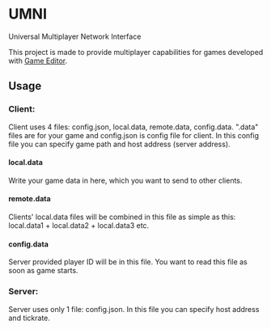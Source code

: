 # UMNI
Universal Multiplayer Network Interface

This project is made to provide multiplayer capabilities for games developed with <a href="http://game-editor.com">Game Editor</a>.

## Usage
### Client:
Client uses 4 files: config.json, local.data, remote.data, config.data.
".data" files are for your game and config.json is config file for client. In this config file you can specify game path and host address (server address).
#### local.data
Write your game data in here, which you want to send to other clients.
#### remote.data
Clients' local.data files will be combined in this file as simple as this: local.data1 + local.data2 + local.data3 etc.
#### config.data
Server provided player ID will be in this file. You want to read this file as soon as game starts.
### Server:
Server uses only 1 file: config.json. In this file you can specify host address and tickrate.
